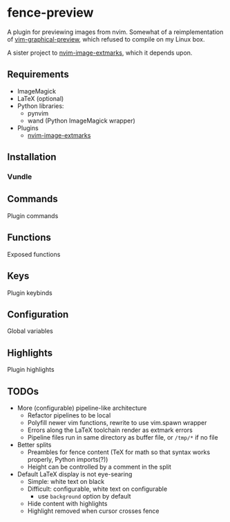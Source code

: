 fence-preview
=============

A plugin for previewing images from nvim.
Somewhat of a reimplementation of [vim-graphical-preview](https://github.com/bytesnake/vim-graphical-preview),
which refused to compile on my Linux box.

A sister project to [nvim-image-extmarks](https://github.com/queue-miscreant/nvim-image-extmarks),
which it depends upon.


Requirements
------------

- ImageMagick
- LaTeX (optional)
- Python libraries:
    - pynvim
    - wand (Python ImageMagick wrapper)
- Plugins
    - [nvim-image-extmarks](https://github.com/queue-miscreant/nvim-image-extmarks)


Installation
------------

### Vundle

<!--
Place the following in `~/.config/nvim/init.vim`:
```vim
Plugin '...', { 'do': ':UpdateRemotePlugins' }
```
Make sure the file is sourced and run `:PluginInstall`.
-->


Commands
--------

Plugin commands


Functions
---------

Exposed functions


Keys
----

Plugin keybinds


Configuration
-------------

Global variables


Highlights
----------

Plugin highlights


TODOs
-----

- More (configurable) pipeline-like architecture
    - Refactor pipelines to be local
    - Polyfill newer vim functions, rewrite to use vim.spawn wrapper
    - Errors along the LaTeX toolchain render as extmark errors
    - Pipeline files run in same directory as buffer file, or `/tmp/*` if no file
- Better splits
    - Preambles for fence content (TeX for math so that syntax works properly, Python imports(?))
    - Height can be controlled by a comment in the split
- Default LaTeX display is not eye-searing
    - Simple: white text on black
    - Difficult: configurable, white text on configurable
        - use `background` option by default
    - Hide content with highlights
    - Highlight removed when cursor crosses fence
